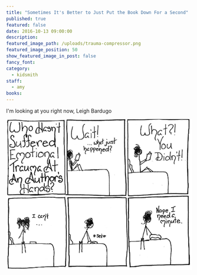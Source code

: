 ```yaml
---
title: "Sometimes It's Better to Just Put the Book Down For a Second"
published: true
featured: false
date: 2016-10-13 09:00:00
description:
featured_image_path: /uploads/trauma-compressor.png
featured_image_position: 50
show_featured_image_in_post: false
fancy_font:
category:
  - kidsmith
staff:
  - amy
books:
---
```



I'm looking at you right now, Leigh Bardugo

![full-img](/uploads/versions/trauma-compressor---x----974-790x---.png)